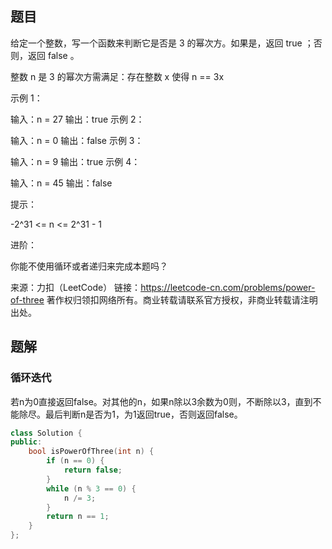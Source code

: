 ## 题目

给定一个整数，写一个函数来判断它是否是 3 的幂次方。如果是，返回 true ；否则，返回 false 。

整数 n 是 3 的幂次方需满足：存在整数 x 使得 n == 3x

 

示例 1：

输入：n = 27
输出：true
示例 2：

输入：n = 0
输出：false
示例 3：

输入：n = 9
输出：true
示例 4：

输入：n = 45
输出：false


提示：

-2^31 <= n <= 2^31 - 1


进阶：

你能不使用循环或者递归来完成本题吗？

来源：力扣（LeetCode）
链接：https://leetcode-cn.com/problems/power-of-three
著作权归领扣网络所有。商业转载请联系官方授权，非商业转载请注明出处。

## 题解

### 循环迭代

若n为0直接返回false。对其他的n，如果n除以3余数为0则，不断除以3，直到不能除尽。最后判断n是否为1，为1返回true，否则返回false。

```c++
class Solution {
public:
    bool isPowerOfThree(int n) {
        if (n == 0) {
            return false;
        }
        while (n % 3 == 0) {
            n /= 3;
        }
        return n == 1;
    }
};
```

